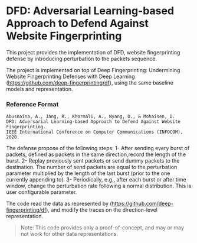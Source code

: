 # DFD: Adversarial Learning-based Approach to Defend Against Website Fingerprinting

This project provides the implementation of DFD, website fingerprinting defense by introducing perturbation to the packets sequence.

The project is implemented on top of Deep Fingerprinting: Undermining Website Fingerprinting Defenses with Deep Learning (https://github.com/deep-fingerprinting/df), using the same baseline models and representation. 

### Reference Format
```
Abusnaina, A., Jang, R., Khormali, A., Nyang, D., & Mohaisen, D. 
DFD: Adversarial Learning-based Approach to Defend Against Website Fingerprinting.
IEEE International Conference on Computer Communications (INFOCOM), 2020.
```

The defense propose of the following steps:
1- After sending every burst of packets, defined as packets in the same direction,record the length of the burst.
2- Replay previously sent packets or send dummy packets to the destination. The number of send packets are equal to the perturbation parameter multiplied by the length of the last burst (prior to the one currently appending to). 
3- Periodically, e.g., after each burst or after time window, change the perturbation rate following a normal distribution. This is user configurable parameter.

The code read the data as represented by (https://github.com/deep-fingerprinting/df), and modify the traces on the direction-level representation. 

> Note: This code provides only a proof-of-concept, and may or may not work for other data representations. 


